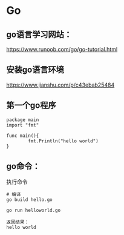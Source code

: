 # Go

## go语言学习网站：

https://www.runoob.com/go/go-tutorial.html

## 安装go语言环境

https://www.jianshu.com/p/c43ebab25484



## 第一个go程序

```
package main
import "fmt"

func main(){
        fmt.Println("hello world")
}
```

## go命令：

执行命令

```
# 编译
go build hello.go

go run helloworld.go

返回结果：
hello world
```